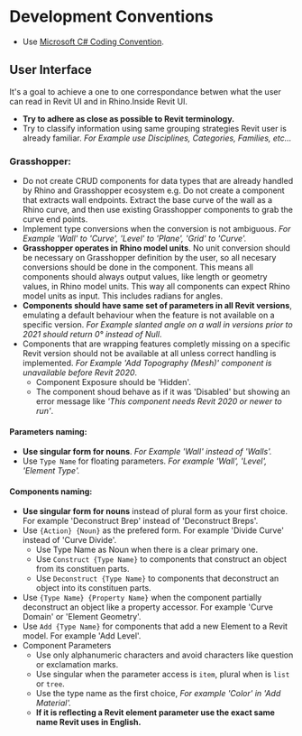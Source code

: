 # Development Conventions

- Use [Microsoft C# Coding Convention](https://docs.microsoft.com/en-us/dotnet/csharp/programming-guide/inside-a-program/coding-conventions).

## User Interface
It's a goal to achieve a one to one correspondance betwen what the user can read in Revit UI and in Rhino.Inside Revit UI.

- **Try to adhere as close as possible to Revit terminology.**
- Try to classify information using same grouping strategies Revit user is already familiar. *For Example use Disciplines, Categories, Families, etc…*

### Grasshopper:

- Do not create CRUD components for data types that are already handled by Rhino and Grasshopper ecosystem e.g. Do not create a component that extracts wall endpoints. Extract the base curve of the wall as a Rhino curve, and then use existing Grasshopper components to grab the curve end points.
- Implement type conversions when the conversion is not ambiguous. *For Example 'Wall' to 'Curve', 'Level' to 'Plane', 'Grid' to 'Curve'.*
- **Grasshopper operates in Rhino model units**. No unit conversion should be necessary on Grasshopper definition by the user, so all necesary conversions should be done in the component. This means all components should always output values, like length or geometry values, in Rhino model units. This way all components can expect Rhino model units as input. This includes radians for angles.
- **Components should have same set of parameters in all Revit versions**, emulating a default behaviour when the feature is not available on a specific version. *For Example slanted angle on a wall in versions prior to 2021 should return 0° instead of Null*.
- Components that are wrapping features completly missing on a specific Revit version should not be available at all unless correct handling is implemented. *For Example 'Add Topography (Mesh)' component is unavailable before Revit 2020*.
  - Component Exposure should be 'Hidden'.
  - The component shoud behave as if it was 'Disabled' but showing an error message like *'This component needs Revit 2020 or newer to run'*.

#### Parameters naming:
- **Use singular form for nouns**. *For Example 'Wall' instead of 'Walls'.*
- Use `Type Name` for floating parameters. *For example 'Wall', 'Level', 'Element Type'.*
  
#### Components naming:
- **Use singular form for nouns** instead of plural form as your first choice. For example 'Deconstruct Brep' instead of 'Deconstruct Breps'.
- Use `{Action} {Noun}` as the prefered form. For example 'Divide Curve' instead of 'Curve Divide'.
  - Use Type Name as Noun when there is a clear primary one.
  - Use `Construct {Type Name}` to components that construct an object from its constituen parts.
  - Use `Deconstruct {Type Name}` to components that deconstruct an object into its constituen parts.
- Use `{Type Name} {Property Name}` when the component partially deconstruct an object like a property accessor. For example 'Curve Domain' or 'Element Geometry'.
- Use `Add {Type Name}` for components that add a new Element to a Revit model. For example 'Add Level'.
- Component Parameters
  - Use only alphanumeric characters and avoid characters like question or exclamation marks.
  - Use singular when the parameter access is `item`, plural when is `list` or `tree`.
  - Use the type name as the first choice, *For example 'Color' in 'Add Material'.*
  - **If it is reflecting a Revit element parameter use the exact same name Revit uses in English.**

